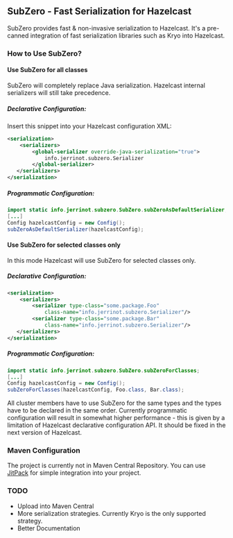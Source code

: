 ## SubZero - Fast Serialization for Hazelcast

SubZero provides fast & non-invasive serialization to Hazelcast. 
It's a pre-canned integration of fast serialization libraries such as Kryo into Hazelcast. 
 
### How to Use SubZero?

#### Use SubZero for all classes
SubZero will completely replace Java serialization. Hazelcast internal serializers
will still take precedence.

##### Declarative Configuration:
Insert this snippet into your Hazelcast configuration XML:
````xml
<serialization>
    <serializers>
        <global-serializer override-java-serialization="true">
            info.jerrinot.subzero.Serializer
        </global-serializer> 
   </serializers>
</serialization>
````

##### Programmatic Configuration:
````java
import static info.jerrinot.subzero.SubZero.subZeroAsDefaultSerializer;
[...]
Config hazelcastConfig = new Config();
subZeroAsDefaultSerializer(hazelcastConfig);
````

#### Use SubZero for selected classes only
In this mode Hazelcast will use SubZero for selected classes only. 

##### Declarative Configuration:
````xml
<serialization>
    <serializers>
        <serializer type-class="some.package.Foo"
            class-name="info.jerrinot.subzero.Serializer"/> 
        <serializer type-class="some.package.Bar"
            class-name="info.jerrinot.subzero.Serializer"/>
   </serializers>
</serialization>
````

##### Programmatic Configuration:
````java
import static info.jerrinot.subzero.SubZero.subZeroForClasses;
[...]
Config hazelcastConfig = new Config();
subZeroForClasses(hazelcastConfig, Foo.class, Bar.class);
````

All cluster members have to use SubZero for the same types and the types
have to be declared in the same order. Currently programmatic configuration
will result in somewhat higher performance - this is given by a limitation
of Hazelcast declarative configuration API. It should be fixed in the next
version of Hazelcast.   

### Maven Configuration
The project is currently not in Maven Central Repository. You can use [JitPack](https://www.jitpack.io/) for simple integration into your project.

### TODO
- Upload into Maven Central
- More serialization strategies. Currently Kryo is the only supported strategy.
- Better Documentation   